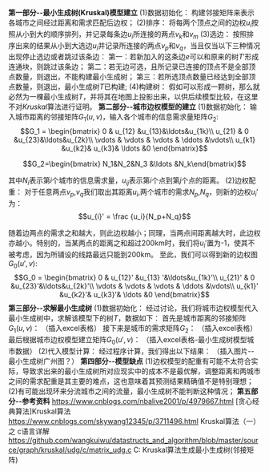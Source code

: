 **第一部分--最小生成树(Kruskal)模型建立**
$(1)$数据初始化：
构建邻接矩阵来表示各城市之间经过距离和需求匹配后边权；
$(2)$排序：
将每两个顶点之间的边权$u_i$按照从小到大的顺序排列，并记录每条边$u_i$所连接的两点$v_k$和$v_m$
$(3)$选边：
按照排序出来的结果从小到大选边$u_i$并记录所连接的两点$v_p$和$v_q$，当且仅当以下三种情况出现停止选边或者跳过该条边：
第一：若新加入的这条边$e$可以和原来的树$T'$形成连通块，则跳过该条边；
第二：若无边可选，且所记录已连接的顶点不是全部顶点数量，则退出，不能构建最小生成树；
第三：若所选顶点数量已经达到全部顶点数量，则退出，最小生成树$T$已构建;
$(4)$构建树：
假如可以形成一颗树，那么就必然为一棵最小生成树$T$，并将其在地图上投影出来，以供后续模型比较，在这里不对$Kruskal$算法进行证明。
**第二部分--城市边权模型的建立**
$(1)$数据初始化：
输入城市距离的邻接矩阵$G_1(u,v)$，输入各个城市的信息需求量矩阵$G_2$:
$$G_1 = \begin{bmatrix}
0 & u_{12} &u_{13}&\ldots&u_{1k}\\
u_{21} & 0 &u_{23}&\ldots&u_{2k}\\
\vdots &  \vdots &   \vdots   &  \ddots    &\vdots\\
u_{k1} &u_{k2}& u_{k3}& \ldots  &0
\end{bmatrix}$$

$$G_2=\begin{bmatrix} N_1&N_2&N_3 &\ldots &N_k\end{bmatrix}$$

其中$N_i$表示第$i$个城市的信息需求量，$u_{ij}$表示第$i$个点到第$j$个点的距离。
$(2)$边权配重：
对于任意两点$v_p$,$v_q$我们取出其距离$u_i$,两个城市的需求$N_p$,$N_q$，则新的边权$u_{i}'$为：
$$u_{i}' = \frac {u_i}{N_p+N_q}$$

随着边两点的需求之和越大，则此边权越小；同理，当两点间距离越大时，此边权亦越小。特别的，当某两点的距离之和超过200km时，我们将$u_{i}'$置为-1，使其不被考虑，因为所铺设的线路最远只能到200km。
至此，我们可以得到新的边权图$G_{0}(u',v)$:
$$G_0 = \begin{bmatrix}
0 & u_{12}' &u_{13} '&\ldots&u_{1k}'\\
u_{21}' & 0 &u_{23}'&\ldots&u_{2k}'\\
\vdots &  \vdots &   \vdots   &  \ddots    &\vdots\\
u_{k1}' &u_{k2}'& u_{k3}'& \ldots  &0
\end{bmatrix}$$
**第三部分--求解最小生成树**
$(1)$数据初始化：
经过讨论，我们将城市边权模型代入最小生成树中，求解该模型下的树$T$，数据如下：
首先是城市距离的邻接矩阵$G_1(u,v)$：
（插入excel表格）
接下来是城市的需求矩阵$G_2$：
（插入excel表格）
最后根据城市边权模型建立矩阵$G_{0}(u',v)$：
（插入excel表格-最小生成树模型城市数据）
$(2)$代入模型计算：
经过程序计算，我们得出以下结果：
（插入图片--最小生成树广州图？）
**第四部分--模型缺点**
$(1)$边权模型的配重有可能不太符合实际，导致求出来的最小生成树所对应现实中的成本不是最优解，调整距离和两城市之间的需求配重是其主要的难点，这也意味着其预测结果精确值不是特别理想；
$(2)$有可能出现环来分流城市之间的流量，最小生成树不能判断这种情况；
**第五部分--参考资料**
https://www.cnblogs.com/nbalive2001/p/4979667.html	[贪心经典算法]Kruskal算法
https://www.cnblogs.com/skywang12345/p/3711496.html	Kruskal算法（一）之 c语言详解
https://github.com/wangkuiwu/datastructs_and_algorithm/blob/master/source/graph/kruskal/udg/c/matrix_udg.c	    C: Kruskal算法生成最小生成树(邻接矩阵)

